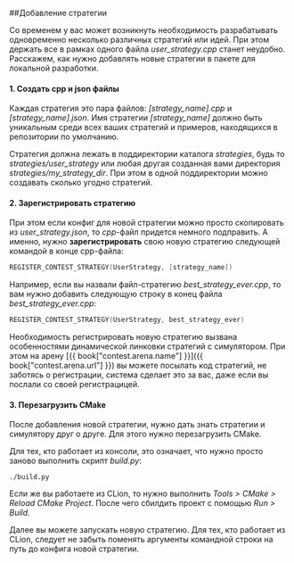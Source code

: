 ##Добавление стратегии

Со временем у вас может возникнуть необходимость разрабатывать одновременно несколько различных стратегий или идей. При этом держать все в рамках одного файла *user_strategy.cpp* станет неудобно. Расскажем, как нужно добавлять новые стратегии в пакете для локальной разработки.

#### 1. Создать cpp и json файлы
Каждая стратегия это пара файлов: *[strategy_name].cpp* и *[strategy_name].json*. 
Имя стратегии *[strategy_name]* должно быть уникальным среди всех ваших стратегий и примеров, находящихся в репозитории по умолчанию. 

Стратегия должна лежать в поддиректории каталога *strategies*, будь то *strategies/user_strategy* или любая другая созданная вами директория *strategies/my_strategy_dir*. При этом в одной поддиректории можно создавать сколько угодно стратегий.

#### 2. Зарегистрировать стратегию
При этом если конфиг для новой стратегии можно просто скопировать из *user_strategy.json*, то *cpp*-файл придется немного подправить. А именно, нужно **зарегистрировать** свою новую стратегию следующей командой в конце cpp-файла:
```c++
REGISTER_CONTEST_STRATEGY(UserStrategy, [strategy_name])
```

Например, если вы назвали файл-стратегию *best_strategy_ever.cpp*, то вам нужно добавить следующую строку в конец файла *best_strategy_ever.cpp*:
```c++
REGISTER_CONTEST_STRATEGY(UserStrategy, best_strategy_ever)
```

Необходимость регистрировать новую стратегию вызвана особенностями динамической линковки стратегий с симулятором. При этом на арену [{{ book["contest.arena.name"] }}]({{ book["contest.arena.url"] }}) вы можете посылать код стратегий, не заботясь о регистрации, система сделает это за вас, даже если вы послали со своей регистрацицей.

#### 3. Перезагрузить CMake
После добавления новой стратегии, нужно дать знать стратегии и симулятору друг о друге. Для этого нужно перезагрузить CMake. 

Для тех, кто работает из консоли, это означает, что нужно просто заново выполнить скрипт *build.py*:
```
./build.py
```
Если же вы работаете из CLion, то нужно выполнить *Tools > CMake > Reload CMake Project*. После чего сбилдить проект с помощью *Run > Build*.


Далее вы можете запускать новую стратегию. Для тех, кто работает из CLion, следует не забыть поменять аргументы командной строки на путь до конфига новой стратегии.


